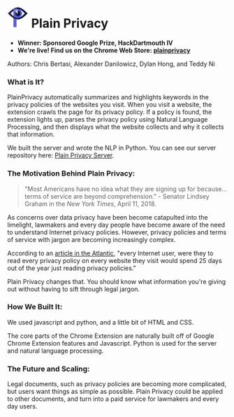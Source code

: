# ![Logo](images/logo_48.png) Plain Privacy

- **Winner: Sponsored Google Prize, HackDartmouth IV**
- **We're live! Find us on the Chrome Web Store: [plainprivacy](https://goo.gl/pRtGNH)**

Authors: Chris Bertasi, Alexander Danilowicz, Dylan Hong, and Teddy Ni

### What is It?
PlainPrivacy automatically summarizes and highlights keywords in the privacy policies of the websites you visit. When you visit a website, the extension crawls the page for its privacy policy. If a policy is found, the extension lights up, parses the privacy policy using Natural Language Processing, and then displays what the website collects and why it collects that information.

We built the server and wrote the NLP in Python. You can see our server repository here: [Plain Privacy Server](https://github.com/alexdanilowicz/PlainPrivacyServer).

### The Motivation Behind Plain Privacy:
> "Most Americans have no idea what they are signing up for because... terms of service are beyond comprehension."
\- Senator Lindsey Graham in the *New York Times*, April 11, 2018.

 As concerns over data privacy have been become catapulted into the limelight, lawmakers and every day people have become aware of the need to understand Internet privacy policies. However, privacy policies and terms of service with jargon are becoming increasingly complex.

 According to an [article in the  Atlantic](https://www.theatlantic.com/technology/archive/2012/03/reading-the-privacy-policies-you-encounter-in-a-year-would-take-76-work-days/253851/), "every Internet user, were they to read every privacy policy on every website they visit would spend 25 days out of the year just reading privacy policies."

 Plain Privacy changes that. You should know what information you're giving out without having to sift through legal jargon.

### How We Built It:

We used javascript and python, and a little bit of HTML and CSS.

The core parts of the Chrome Extension are naturally built off of Google Chrome Extension features and Javascript. Python is used for the server and natural language processing.

### The Future and Scaling:

Legal documents, such as privacy policies are becoming more complicated, but users want things as simple as possible. Plain Privacy could be applied to other documents, and turn into a paid service for lawmakers and every day users.
